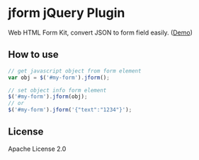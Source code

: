 # jform jQuery Plugin
Web HTML Form Kit, convert JSON to form field easily. ([Demo](http://samejack.github.io/jform/))

## How to use

```javascript
// get javascript object from form element
var obj = $('#my-form').jform();

// set object info form element
$('#my-form').jform(obj);
// or
$('#my-form').jform('{"text":"1234"}');
```

## License
Apache License 2.0

